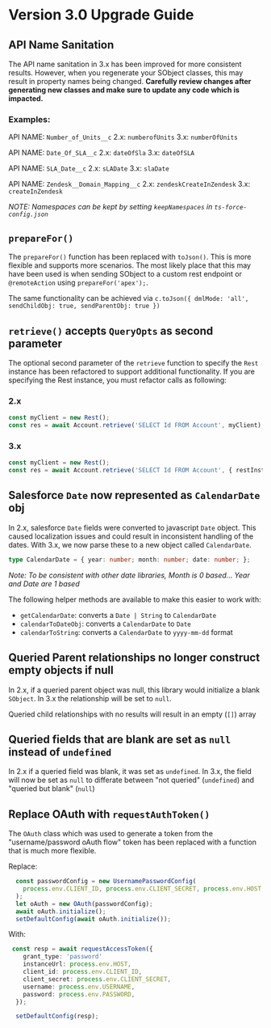 # Version 3.0 Upgrade Guide

## API Name Sanitation 

The API name sanitation in 3.x has been improved for more consistent results.  However, when you regenerate your SObject classes, this may result in property names being changed.  **Carefully review changes after generating new classes and make sure to update any code which is impacted.**

### Examples: 
API NAME: `Number_of_Units__c`
2.x: `numberofUnits`
3.x: `numberOfUnits`

API NAME: `Date_Of_SLA__c`
2.x: `dateOfSla`
3.x: `dateOfSLA`

API NAME: `SLA_Date__c`
2.x: `sLADate`
3.x: `slaDate`

API NAME: `Zendesk__Domain_Mapping__c`
2.x: `zendeskCreateInZendesk`
3.x: `createInZendesk`

*NOTE: Namespaces can be kept by setting `keepNamespaces` in `ts-force-config.json`*

## `prepareFor()`

The `prepareFor()` function has been replaced with `toJson()`.  This is more flexible and supports more scenarios.  The most likely place that this may have been used is when sending SObject to a custom rest endpoint or `@remoteAction` using `prepareFor('apex');`.

The same functionality can be achieved via `c.toJson({ dmlMode: 'all', sendChildObj: true, sendParentObj: true })`

## `retrieve()` accepts `QueryOpts` as second parameter

The optional second parameter of the `retrieve` function to specify the `Rest` instance has been refactored to support additional functionality.  If you are specifying the Rest instance, you must refactor calls as following:

### 2.x

```ts
const myClient = new Rest();
const res = await Account.retrieve('SELECT Id FROM Account', myClient);
```

### 3.x

```ts
const myClient = new Rest();
const res = await Account.retrieve('SELECT Id FROM Account', { restInstance: myClient });
```

## Salesforce `Date` now represented as `CalendarDate` obj

In 2.x, salesforce `Date` fields were converted to javascript `Date` object.  This caused localization issues and could result in inconsistent handling of the dates.  With 3.x, we now parse these to a new object called `CalendarDate`.

```ts
type CalendarDate = { year: number; month: number; date: number; };
```

*Note: To be consistent with other date libraries, Month is 0 based... Year and Date are 1 based*

The following helper methods are available to make this easier to work with:

- `getCalendarDate`: converts a `Date | String` to `CalendarDate`
- `calendarToDateObj`: converts a `CalendarDate` to `Date`
- `calendarToString`: converts a `CalendarDate` to `yyyy-mm-dd` format

## Queried Parent relationships no longer construct empty objects if null

In 2.x, if a queried parent object was null, this library would initialize a blank `SObject`.  In 3.x the relationship will be set to `null`.

Queried child relationships with no results will result in an empty (`[]`) array

## Queried fields that are blank are set as `null` instead of `undefined`

In 2.x if a queried field was blank, it was set as `undefined`.  In 3.x, the field will now be set as `null` to differate between "not queried" (`undefined`) and "queried but blank" (`null`)


## Replace OAuth with `requestAuthToken()`

The `OAuth` class which was used to generate a token from the "username/password oAuth flow" token has been replaced with a function that is much more flexible.


Replace: 

```ts
  const passwordConfig = new UsernamePasswordConfig(
    process.env.CLIENT_ID, process.env.CLIENT_SECRET, process.env.HOST, process.env.USERNAME, process.env.PASSWORD
  );
  let oAuth = new OAuth(passwordConfig);
  await oAuth.initialize();
  setDefaultConfig(await oAuth.initialize());
```

With:

```ts
 const resp = await requestAccessToken({
    grant_type: 'password'
    instanceUrl: process.env.HOST,
    client_id: process.env.CLIENT_ID,
    client_secret: process.env.CLIENT_SECRET,
    username: process.env.USERNAME,
    password: process.env.PASSWORD,
  });

  setDefaultConfig(resp);

```
